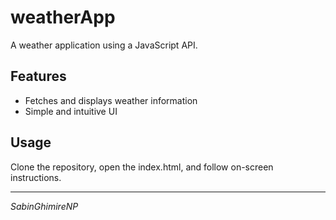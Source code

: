 # weatherApp

A weather application using a JavaScript API.

## Features

- Fetches and displays weather information
- Simple and intuitive UI

## Usage

Clone the repository, open the index.html, and follow on-screen instructions.

---

_SabinGhimireNP_
